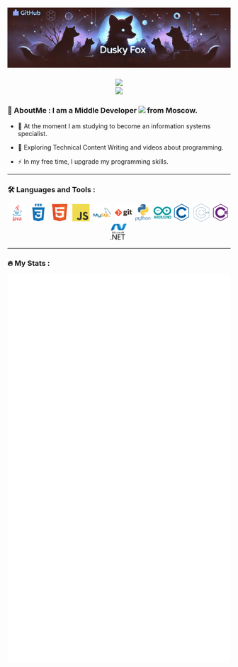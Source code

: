<div id="heythere" align="center">
  <h1>
  <img src="./source/banner.png"/>
</h1>
</div>
<div id="header" align="center">
  <img src="https://media.giphy.com/media/dvBgr7pA6FTJOMOALY/giphy.gif" width="100"/>
</div>
<div id="badges" align="center">
  <a href="https://t.me/DuskyFox">
    <img src="https://img.shields.io/badge/Telegram-blue?style=for-the-badge&logo=telegram&logoColor=black%22%20alt=%22Telegram%20Badge"/>
  </a>
</div>


### :fox_face: AboutMe : I am a Middle Developer <img src="https://media.giphy.com/media/oDB7iQel7YY6I/giphy.gif" width="30"> from Moscow.

- :telescope: At the moment I am studying to become an information systems specialist.

- :seedling: Exploring Technical Content Writing and videos about programming.

- :zap: In my free time, I upgrade my programming skills.

---
### :hammer_and_wrench: Languages and Tools :

<div id="langs_tools" align="center">
  <img src="https://github.com/devicons/devicon/blob/master/icons/java/java-original-wordmark.svg" title="Java" alt="Java" width="40" height="40"/>&nbsp;
  <img src="https://github.com/devicons/devicon/blob/master/icons/css3/css3-plain-wordmark.svg"  title="CSS3" alt="CSS" width="40" height="40"/>&nbsp;
  <img src="https://github.com/devicons/devicon/blob/master/icons/html5/html5-original.svg" title="HTML5" alt="HTML" width="40" height="40"/>&nbsp;
  <img src="https://github.com/devicons/devicon/blob/master/icons/javascript/javascript-original.svg" title="JavaScript" alt="JavaScript" width="40" height="40"/>&nbsp;
  <img src="https://github.com/devicons/devicon/blob/master/icons/mysql/mysql-original-wordmark.svg" title="MySQL"  alt="MySQL" width="40" height="40"/>&nbsp;
  <img src="https://github.com/devicons/devicon/blob/master/icons/git/git-original-wordmark.svg" title="Git" **alt="Git" width="40" height="40"/>
  <img src="https://github.com/devicons/devicon/blob/master/icons/python/python-original-wordmark.svg" title="Python" **alt="Python" width="40" height="40"/>
  <img src="https://github.com/devicons/devicon/blob/master/icons/arduino/arduino-original-wordmark.svg" title="arduino" **alt="arduino" width="40" height="40"/>
  <img src="https://github.com/devicons/devicon/blob/master/icons/c/c-line.svg" title="C" **alt="C" width="40" height="40"/>
  <img src="https://github.com/devicons/devicon/blob/master/icons/cplusplus/cplusplus-line.svg" title="C++" **alt="C++" width="40" height="40"/>
  <img src="https://github.com/devicons/devicon/blob/master/icons/csharp/csharp-line.svg" title="C#" **alt="C#" width="40" height="40"/>
  <img src="https://github.com/devicons/devicon/blob/master/icons/dot-net/dot-net-original-wordmark.svg" title=".NET" **alt=".NET" width="40" height="40"/>
  
</div>

---
### :fire: My Stats :

[![Metrics](https://raw.githubusercontent.com/foxdusky/foxdusky/ci-generated-metrics/github-metrics.svg)](https://github.com/foxdusky)

